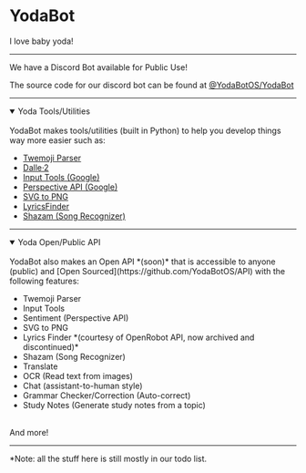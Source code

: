 # YodaBot
I love baby yoda!

---

We have a Discord Bot available for Public Use!

The source code for our discord bot can be found at [@YodaBotOS/YodaBot](https://github.com/YodaBotOS/YodaBot)

---

<details open>
<summary>Yoda Tools/Utilities</summary>
<br>
YodaBot makes tools/utilities (built in Python) to help you develop things way more easier such as:
<br>
<ul>
<li><a href="https://github.com/YodaBotOS/twemoji-parser">Twemoji Parser</a></li>
<li><a href="https://github.com/YodaBotOS/dalle2-python">Dalle·2</a></li>
<li><a href="https://github.com/YodaBotOS/input-tools">Input Tools (Google)</a>
<li><a href="https://github.com/YodaBotOS/perspective-api">Perspective API (Google)</a>
<li><a href="https://github.com/YodaBotOS/svg-2-png">SVG to PNG</a>
<li><a href="https://github.com/YodaBotOS/lyrics-finder">LyricsFinder</a>
<li><a href="https://github.com/YodaBotOS/song-detect">Shazam (Song Recognizer)</a>
</ul>
</details>

---

<details open>
<summary>Yoda Open/Public API</summary>
<br>
YodaBot also makes an Open API *(soon)* that is accessible to anyone (public) and [Open Sourced](https://github.com/YodaBotOS/API) with the following features:
<br>
<ul>
<li>Twemoji Parser</li>
<li>Input Tools</li>
<li>Sentiment (Perspective API)</li>
<li>SVG to PNG</li>
<li>Lyrics Finder *(courtesy of OpenRobot API, now archived and discontinued)*</li>
<li>Shazam (Song Recognizer)</li>
<li>Translate</li>
<li>OCR (Read text from images)</li>
<li>Chat (assistant-to-human style)</li>
<li>Grammar Checker/Correction (Auto-correct)</li>
<li>Study Notes (Generate study notes from a topic)</li>
</ul>
<br>
And more!
</details>

---

*Note: all the stuff here is still mostly in our todo list.
